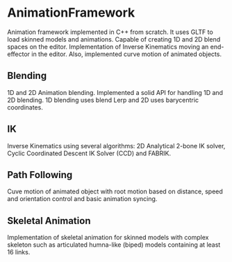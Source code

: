 # AnimationFramework

Animation framework implemented in C++ from scratch. It uses GLTF to load skinned models and animations. Capable of creating 1D and 2D blend spaces on the editor. Implementation of Inverse Kinematics moving an end-effector in the editor. Also, implemented curve motion of animated objects.


## Blending

1D and 2D Animation blending. Implemented a solid API for handling 1D and 2D blending. 1D blending uses blend Lerp  and 2D uses barycentric coordinates.

## IK

Inverse Kinematics using several algorithms: 2D Analytical 2-bone IK solver, Cyclic Coordinated Descent IK Solver (CCD) and FABRIK.

## Path Following

Cuve motion of animated object with root motion based on distance, speed and orientation control and basic animation syncing.

## Skeletal Animation

Implementation of skeletal animation for skinned models with complex skeleton such as articulated humna-like (biped) models containing at least 16 links.
